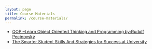 ```yaml
---
layout: page
title: Course Materials
permalink: /course-materials/
---
```


* [OOP –Learn Object Oriented Thinking and Programming by:Rudolf Pecinovský](http://uupload.ir/view/e692_designweb.pdf/)
* [The Smarter Student Skills And Strategies for Success at University](/static_files/materials/Books/11_The_Smarter_Student_Skills_And_Strategies_for_Success_at_University.pdf) 